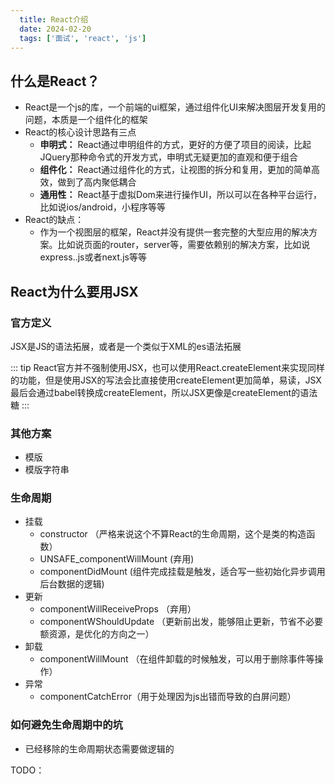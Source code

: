 ```yaml
---
  title: React介绍
  date: 2024-02-20
  tags: ['面试', 'react', 'js']
---
```

## 什么是React？

- React是一个js的库，一个前端的ui框架，通过组件化UI来解决图层开发复用的问题，本质是一个组件化的框架
- React的核心设计思路有三点
  - **申明式：** React通过申明组件的方式，更好的方便了项目的阅读，比起JQuery那种命令式的开发方式，申明式无疑更加的直观和便于组合
  - **组件化：** React通过组件化的方式，让视图的拆分和复用，更加的简单高效，做到了高内聚低耦合
  - **通用性：** React基于虚拟Dom来进行操作UI，所以可以在各种平台运行，比如说ios/android，小程序等等
- React的缺点：
  - 作为一个视图层的框架，React并没有提供一套完整的大型应用的解决方案。比如说页面的router，server等，需要依赖别的解决方案，比如说express..js或者next.js等等

## React为什么要用JSX 

### 官方定义
JSX是JS的语法拓展，或者是一个类似于XML的es语法拓展

::: tip
React官方并不强制使用JSX，也可以使用React.createElement来实现同样的功能，但是使用JSX的写法会比直接使用createElement更加简单，易读，JSX最后会通过babel转换成createElement，所以JSX更像是createElement的语法糖
:::

### 其他方案
  - 模版
  - 模版字符串

### 生命周期
  - 挂载
    - constructor （严格来说这个不算React的生命周期，这个是类的构造函数）
    - UNSAFE_componentWillMount (弃用)
    - componentDidMount (组件完成挂载是触发，适合写一些初始化异步调用后台数据的逻辑)
  - 更新
    - componentWillReceiveProps （弃用）
    - componentWShouldUpdate （更新前出发，能够阻止更新，节省不必要额资源，是优化的方向之一）
  - 卸载
    - componentWillMount （在组件卸载的时候触发，可以用于删除事件等操作）
  - 异常
    - componentCatchError（用于处理因为js出错而导致的白屏问题）

### 如何避免生命周期中的坑
  - 已经移除的生命周期状态需要做逻辑的

TODO：
